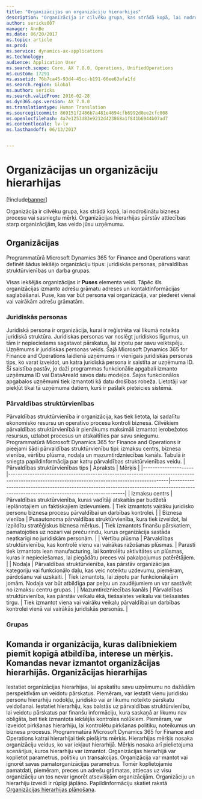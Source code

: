 ```yaml
---
title: "Organizācijas un organizāciju hierarhijas"
description: "Organizācija ir cilvēku grupa, kas strādā kopā, lai nodrošinātu biznesa procesu vai sasniegtu mērķi. Organizācijas hierarhijas pārstāv attiecības starp organizācijām, kas veido jūsu uzņēmumu."
author: sericks007
manager: AnnBe
ms.date: 06/20/2017
ms.topic: article
ms.prod: 
ms.service: dynamics-ax-applications
ms.technology: 
audience: Application User
ms.search.scope: Core, AX 7.0.0, Operations, UnifiedOperations
ms.custom: 17291
ms.assetid: 76b7ca45-93d4-45cc-b191-66ee63afa1fd
ms.search.region: Global
ms.author: sericks
ms.search.validFrom: 2016-02-28
ms.dyn365.ops.version: AX 7.0.0
ms.translationtype: Human Translation
ms.sourcegitcommit: 869151f2486b7a481e4694cfb6992d0ee2cfc008
ms.openlocfilehash: 4a7e1253d83e9212d423868a1f841b6944b07ad7
ms.contentlocale: lv-lv
ms.lasthandoff: 06/13/2017


---
```


# <a name="organizations-and-organizational-hierarchies"></a>Organizācijas un organizāciju hierarhijas

[!include[banner](../includes/banner.md)]


Organizācija ir cilvēku grupa, kas strādā kopā, lai nodrošinātu biznesa procesu vai sasniegtu mērķi. Organizācijas hierarhijas pārstāv attiecības starp organizācijām, kas veido jūsu uzņēmumu.

<a name="organizations"></a>Organizācijas
-------------

Programmatūrā Microsoft Dynamics 365 for Finance and Operations varat definēt šādus iekšējo organizāciju tipus: juridiskās personas, pārvaldības struktūrvienības un darba grupas.

Visas iekšējās organizācijas ir **Puses** elementa veidi. Tāpēc šīs organizācijas izmanto adrešu grāmatu adreses un kontaktinformācijas saglabāšanai. Puse, kas var būt persona vai organizācija, var piederēt vienai vai vairākām adrešu grāmatām.
### <a name="legal-entities"></a>Juridiskās personas

Juridiskā persona ir organizācija, kurai ir reģistrēta vai likumā noteikta juridiskā struktūra. Juridiskas personas var noslēgt juridiskos līgumus, un tām ir nepieciešams sagatavot pārskatus, lai ziņotu par savu veiktspēju. Uzņēmums ir juridiskas personas veids. Šajā Microsoft Dynamics 365 for Finance and Operations laidienā uzņēmums ir vienīgais juridiskās personas tips, ko varat izveidot, un katra juridiskā persona ir saistīta ar uzņēmuma ID. Šī saistība pastāv, jo daži programmas funkcionālie apgabali izmanto uzņēmuma ID vai DataAreaId savos datu modeļos. Šajos funkcionālos apgabalos uzņēmumi tiek izmantoti kā datu drošības robeža. Lietotāji var piekļūt tikai tā uzņēmuma datiem, kurš ir pašlaik pieteicies sistēmā.

### <a name="operating-units"></a>Pārvaldības struktūrvienības

Pārvaldības struktūrvienība ir organizācija, kas tiek lietota, lai sadalītu ekonomisko resursu un operatīvo procesu kontroli biznesā. Cilvēkiem pārvaldības struktūrvienībā ir pienākums maksimāli izmantot ierobežotos resursus, uzlabot procesus un atskaitīties par savu sniegumu. Programmatūrā Microsoft Dynamics 365 for Finance and Operations ir pieejami šādi pārvaldības struktūrvienību tipi: izmaksu centrs, biznesa vienība, vērtību plūsma, nodaļa un mazumtirdzniecības kanāls. Tabulā ir sniegta papildinformācija par katru pārvaldības struktūrvienības veidu.
| Pārvaldības struktūrvienības tips | Apraksts                                                                                                                                    | Mērķis                                                                                                                                 |
|---------------------|------------------------------------------------------------------------------------------------------------------------------------------------|-----------------------------------------------------------------------------------------------------------------------------------------|
| Izmaksu centrs         | Pārvaldības struktūrvienība, kuras vadītāji atskaitās par budžetā ieplānotajiem un faktiskajiem izdevumiem.                                                      | Tiek izmantots vairāku juridisko personu biznesa procesu pārvaldībai un darbības kontrolei.                                         |
| Biznesa vienība       | Pusautonoma pārvaldības struktūrvienība, kura tiek izveidot, lai izpildītu stratēģiskus biznesa mērķus.                                                        | Tiek izmantots finanšu pārskatiem, pamatojoties uz nozari vai preču rindu, kurus organizācija sastāda neatkarīgi no juridiskām personām. |
| Vērtību plūsma        | Pārvaldības struktūrvienība, kas kontrolē vienu vai vairākas ražošanas plūsmas.                                                                                  | Parasti tiek izmantots lean manufacturing, lai kontrolētu aktivitātes un plūsmas, kuras ir nepieciešamas, lai piegādātu preces vai pakalpojumus patērētājiem.  |
| Nodaļa          | Pārvaldības struktūrvienība, kas pārstāv organizācijas kategoriju vai funkcionālo daļu, kas veic noteiktu uzdevumu, piemēram, pārdošanu vai uzskaiti. | Tiek izmantots, lai ziņotu par funkcionālajām jomām. Nodaļa var būt atbildīga par peļņu un zaudējumiem un var sastāvēt no izmaksu centru grupas.   |
| Mazumtirdzniecības kanāls      | Pārvaldības struktūrvienība, kas pārstāv veikalu ēkā, tiešsaistes veikalu vai tiešsaistes tirgu.                                          | Tiek izmantot viena vai vairāku veikalu pārvaldībai un darbības kontrolei vienā vai vairākās juridiskās personās.                                  |

### <a name="teams"></a>Grupas

Komanda ir organizācija, kuras dalībniekiem piemīt kopīgā atbildība, interese un mērķis. Komandas nevar izmantot organizācijas hierarhijās.
Organizācijas hierarhijas
--------------------------

Iestatiet organizācijas hierarhijas, lai apskatītu savu uzņēmumu no dažādām perspektīvām un veidotu pārskatus. Piemēram, var iestatīt vienu juridisku personu hierarhiju nodokļu, juridisko vai ar likumu noteikto pārskatu veidošanai. Iestatiet hierarhiju, kas balstās uz pārvaldības struktūrvienību, lai veidotu pārskatus par finanšu informāciju, kura saskaņā ar likumu nav obligāta, bet tiek izmantota iekšējās kontroles nolūkiem. Piemēram, var izveidot pirkšanas hierarhiju, lai kontrolētu pirkšanas politiku, noteikumus un biznesa procesus. Programmatūrā Microsoft Dynamics 365 for Finance and Operations katrai hierarhijai tiek piešķirts mērķis. Hierarhijas mērķis nosaka organizāciju veidus, ko var iekļaut hierarhijā. Mērķis nosaka arī pielietojuma scenārijus, kuros hierarhiju var izmantot. Organizācijas hierarhijā var koplietot parametrus, politiku un transakcijas. Organizācija var mantot vai ignorēt savas pamatorganizācijas parametrus. Tomēr koplietojamie pamatdati, piemēram, preces un adrešu grāmatas, attiecas uz visu organizāciju un tos nevar ignorēt atsevišķām organizācijām. Organizāciju un hierarhiju izveidi ir rūpīgi jāplāno. Papildinformāciju skatiet rakstā [Organizācijas hierarhijas plānošana](plan-organizational-hierarchy.md).






